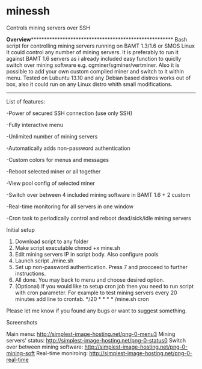 minessh
=======

Controls mining servers over SSH

****************************Overview**********************************************************************************
Bash script for controlling mining servers running on BAMT 1.3/1.6 or SMOS Linux It could control any number of mining servers. It is preferably to run it against BAMT 1.6 servers as i already included easy function to quiclly switch over mining software e.g. cgminer/sgminer/vertminer. Also it is possible to add your own custom compiled miner and switch to it within menu. Tested on Lubuntu 13.10 and any Debian based distros works out of box, also it could run on any Linux distro whith small modifications.
**********************************************************************************************************************

List of features:

-Power of secured SSH connection (use only SSH)

-Fully interactive menu

-Unlimited number of mining servers

-Automatically adds non-password authentication

-Custom colors for menus and messages

-Reboot selected miner or all together

-View pool config of selected miner

-Switch over between 4 included mining software in BAMT 1.6 + 2 custom

-Real-time monitoring for all servers in one window

-Cron task to periodically control and reboot dead/sick/idle mining servers



Initial setup


1. Download script to any folder
2. Make script executable chmod +x mine.sh
3. Edit mining servers IP in script body. Also configure pools
4. Launch script ./mine.sh
5. Set up non-password authentication. Press 7 and procceed to further instructions.
6. All done. You may back to menu and choose desired option.
7. (Optional) If you would like to setup cron job then you need to run script with cron parameter. For example to test mining servers every 20 minutes add line to crontab. */20 * * * * /mine.sh cron



Please let me know if you found any bugs or want to suggest something.

Screenshots

Main menu: http://simplest-image-hosting.net/png-0-menu3
Mining servers' status:  http://simplest-image-hosting.net/png-0-status0
Switch over between mining software:  http://simplest-image-hosting.net/png-0-mining-soft
Real-time moniroing:  http://simplest-image-hosting.net/png-0-real-time

